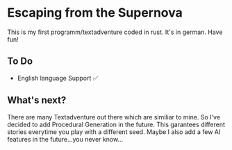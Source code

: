 # Escaping from the Supernova
This is my first programm/textadventure coded in rust. It's in german. Have fun!
## To Do
- English language Support :white_check_mark:
## What's next?
There are many Textadventure out there which are similiar to mine. So I've decided to add Procedural Generation in the future. This garantees different stories everytime you play with a different seed. Maybe I also add a few AI features in the future...you never know...
